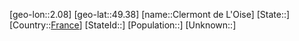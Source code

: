 ﻿---
location: [49.38,2.08]
type: City
tags:
- geo/City


SpocWebEntityId: 29625
isDeleted: false
confidential: public

---
[geo-lon::2.08]
[geo-lat::49.38]
[name::Clermont de L'Oise]
[State::]
[Country::[France](geo/Continent/Europe/France.md)]
[StateId::]
[Population::]
[Unknown::]

